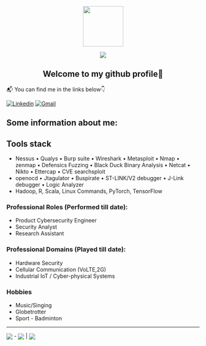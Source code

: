 <p align="center"><img align="center" src="https://th.bing.com/th/id/OIP.diXbJVp7arBXT7R6muL7dwHaHa?w=217&h=217&c=7&r=0&o=5&dpr=1.3&pid=1.7" height="105" width="105"></p>
<p align="center"><img align="center" src="https://img.shields.io/badge/Mansi-Patwari-brightgreen?style=flat-square&logo=CodingNinjas"></p>


<h2 align="center">Welcome to my github profile👋</h2>

📬 You can find me in the links below👇

[![Linkedin](https://img.shields.io/badge/LinkedIn-blue?style=for-the-badge&logo=linkedin&logoColor=white)](https://www.linkedin.com/in/mansi-patwari/)
[![Gmail](https://img.shields.io/badge/Gmail-red?style=for-the-badge&logo=Gmail&logoColor=white)](mailto:mansispatwari@gmail.com)
## Some information about me:

## Tools stack 
- Nessus • Qualys • Burp suite • Wireshark • Metasploit • Nmap • zenmap • Defensics Fuzzing • Black Duck Binary Analysis • Netcat • Nikto • Ettercap • CVE searchsploit 
- openocd • Jtagulator • Buspirate • ST-LINK/V2 debugger • J-Link debugger • Logic Analyzer
- Hadoop, R, Scala, Linux Commands, PyTorch, TensorFlow  

### Professional Roles (Performed till date):
- Product Cybersecurity Engineer
- Security Analyst
- Research Assistant

### Professional Domains (Played till date):
- Hardware Security
- Cellular Communication (VoLTE,2G)
- Industrial IoT / Cyber-physical Systems

### Hobbies
- Music/Singing
- Globetrotter
- Sport - Badminton


------
<img align="center" src="https://img.shields.io/badge/UTC_Now-grey?style=flat-square&logo=Timescale"> - <img align="center" src="https://jojoee.jojoee.com/api/utcnow?refresh"> | <img align="center" src="https://visitor-badge.glitch.me/badge?page_id=MihirrajDixit.MihirrajDixit&left_text=Profile%20Views">


<!-- [![Top Langs](https://github-readme-stats.vercel.app/api/top-langs/?username=MihirrajDixit&layout=compact)](https://github.com/MihirrajDixit/github-readme-stats) -->
